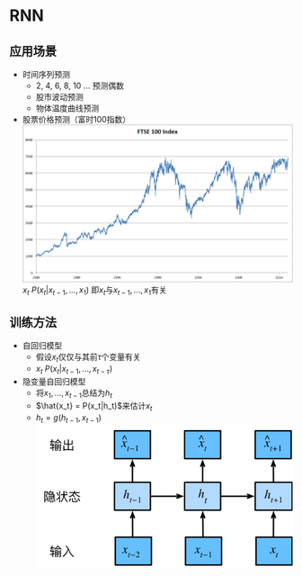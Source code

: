 # RNN

## 应用场景

* 时间序列预测
  * 2, 4, 6, 8, 10 ... 预测偶数
  * 股市波动预测
  * 物体温度曲线预测
* 股票价格预测（富时100指数）
    ![FTSE 100 Index](./ftse100.png)
    $x_t ~ P(x_t|x_{t-1}, ..., x_{1})$
    即$x_t$与$x_{t-1}, ..., x_{1}$有关

## 训练方法

* 自回归模型
  * 假设$x_t$仅仅与其前$\tau$个变量有关
  * $x_t ~ P(x_t|x_{t-1}, ..., x_{t-\tau})$
* 隐变量自回归模型
  * 将$x_1, ... , x_{t-1}$总结为$h_t$
  * $\hat{x_t} = P(x_t|h_t)$来估计$x_t$
  * $h_t = g(h_{t-1}, x_{t-1})$
    ![序列模型](./sequence-model.svg)

  
  